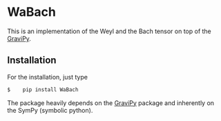 # WaBach

This is an implementation of the Weyl and the Bach tensor on top of the [GraviPy](https://github.com/wojciechczaja/GraviPy#gravipy).

## Installation

For the installation, just type
```sh
$    pip install WaBach
```
The package heavily depends on the [GraviPy](https://github.com/wojciechczaja/GraviPy#gravipy) package and inherently on the SymPy (symbolic python).